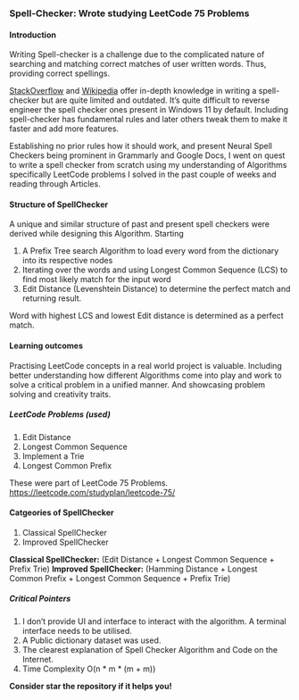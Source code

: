 ### Spell-Checker: Wrote studying LeetCode 75 Problems

#### Introduction

Writing Spell-checker is a challenge due to the complicated nature of searching and matching correct matches of user written words. Thus, providing correct spellings. 

[StackOverflow](https://stackoverflow.com/questions/2294915/what-algorithm-gives-suggestions-in-a-spell-checker) and [Wikipedia](https://en.wikipedia.org/wiki/Levenshtein_distance) offer in-depth knowledge in writing a spell-checker but are quite limited and outdated. It’s quite difficult to reverse engineer the spell checker ones present in Windows 11 by default. Including spell-checker has fundamental rules and later others tweak them to make it faster and add more features. 

Establishing no prior rules how it should work, and present Neural Spell Checkers being prominent in Grammarly and Google Docs, I went on quest to write a spell checker from scratch using my understanding of Algorithms specifically LeetCode problems I solved in the past couple of weeks and reading through Articles. 

#### Structure of SpellChecker

A unique and similar structure of past and present spell checkers were derived while designing this Algorithm. Starting 

1. A Prefix Tree search Algorithm to load every word from the dictionary into its respective nodes
2. Iterating over the words and using Longest Common Sequence (LCS) to find most likely match for the input word
3. Edit Distance (Levenshtein Distance) to determine the perfect match and returning result. 

Word with highest LCS and lowest Edit distance is determined as a perfect match. 

#### Learning outcomes

Practising LeetCode concepts in a real world project is valuable. Including better understanding how different Algorithms come into play and work to solve a critical problem in a unified manner. And showcasing problem solving and creativity traits. 

##### LeetCode Problems (used)
1. Edit Distance 
2. Longest Common Sequence 
3. Implement a Trie
4. Longest Common Prefix 

These were part of LeetCode 75 Problems. https://leetcode.com/studyplan/leetcode-75/

#### Catgeories of SpellChecker
1. Classical SpellChecker
2. Improved SpellChecker

**Classical SpellChecker:** (Edit Distance + Longest Common Sequence  + Prefix Trie) 
**Improved SpellChecker:** (Hamming Distance + Longest Common Prefix + Longest Common Sequence + Prefix Trie)

##### Critical Pointers
1. I don’t provide UI and interface to interact with the algorithm. A terminal interface needs to be utilised. 
2. A Public dictionary dataset was used. 
3. The clearest explanation of Spell Checker Algorithm and Code on the Internet. 
4. Time Complexity O(n * m * (m + m))

**Consider star the repository if it helps you!**
